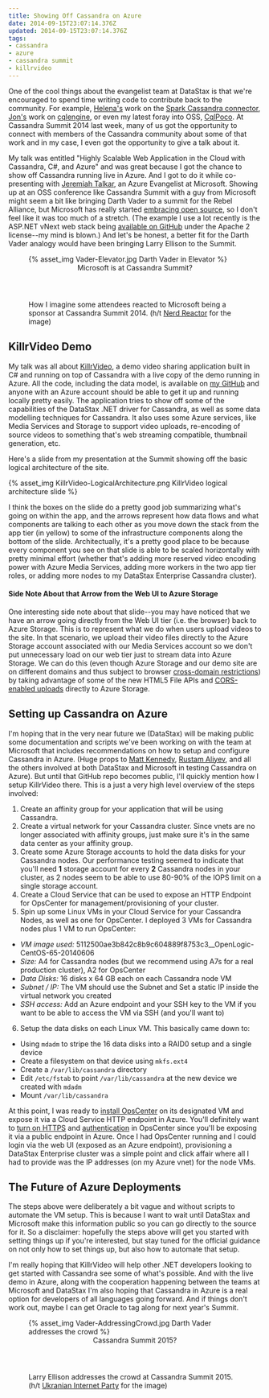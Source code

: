 ```yaml
---
title: Showing Off Cassandra on Azure
date: 2014-09-15T23:07:14.376Z
updated: 2014-09-15T23:07:14.376Z
tags:
- cassandra
- azure
- cassandra summit
- killrvideo
---
```

One of the cool things about the evangelist team at DataStax is that we're encouraged to spend time writing code to
contribute back to the community.  For example, [Helena's](http://helenaedelson.com/) work on the [Spark Cassandra
connector](https://github.com/datastax/spark-cassandra-connector), [Jon's](http://rustyrazorblade.com/) work on
[cqlengine](https://github.com/cqlengine/cqlengine), or even my latest foray into OSS,
[CqlPoco](https://github.com/LukeTillman/cqlpoco).  At Cassandra Summit 2014 last week, many of us got the opportunity
to connect with members of the Cassandra community about some of that work and in my case, I even got the opportunity to
give a talk about it.

My talk was entitled "Highly Scalable Web Application in the Cloud with Cassandra, C#, and Azure" and was great because
I got the chance to show off Cassandra running live in Azure.  And I got to do it while co-presenting with [Jeremiah
Talkar](https://twitter.com/JST2Cents), an Azure Evangelist at Microsoft.  Showing up at an OSS conference like
Cassandra Summit with a guy from Microsoft might seem a bit like bringing Darth Vader to a summit for the Rebel
Alliance, but Microsoft has really started [embracing open source](http://msopentech.com/), so I don't feel like it was
too much of a stretch.  (The example I use a lot recently is the ASP.NET vNext web stack being [available on
GitHub](https://github.com/aspnet) under the Apache 2 license--my mind is blown.)  And let's be honest, a better fit for
the Darth Vader analogy would have been bringing Larry Ellison to the Summit.

<figure>
  {% asset_img Vader-Elevator.jpg Darth Vader in Elevator %}
  <figcaption>
    <header>Microsoft is at Cassandra Summit?</header>
    How I imagine some attendees reacted to Microsoft being a sponsor at Cassandra Summit 2014.  (h/t 
    <a href="http://nerdreactor.com/2010/11/15/darth-vader-approves-the-samsung-galaxy-s/">Nerd Reactor</a>
    for the image)
  </figcaption>
</figure>

## KillrVideo Demo
My talk was all about [KillrVideo](http://www.killrvideo.com), a demo video sharing application built in C# and running
on top of Cassandra with a live copy of the demo running in Azure.  All the code, including the data model, is available
on [my GitHub](https://github.com/luketillman/killrvideo-csharp) and anyone with an Azure account should be able to get
it up and running locally pretty easily.  The application  tries to show off some of the capabilities of the DataStax
.NET driver for Cassandra, as well as some data modelling techniques for Cassandra.  It also uses some Azure services,
like Media Services and Storage to support video uploads, re-encoding of source videos to something that's web streaming
compatible, thumbnail generation, etc.

Here's a slide from my presentation at the Summit showing off the basic logical architecture of the site.

{% asset_img KillrVideo-LogicalArchitecture.png KillrVideo logical architecture slide %}

I think the boxes on the slide do a pretty good job summarizing what's going on within the app, and the arrows represent
how data flows and what components are talking to each other as you move down the stack from the app tier (in yellow) to
some of the infrastructure components along the bottom of the slide.  Architectually, it's a pretty good place to be
because every component you see on that slide is able to be scaled horizontally with pretty minimal effort (whether
that's adding more reserved video encoding power with Azure Media Services, adding more workers in the two app tier
roles, or adding more nodes to my DataStax Enterprise Cassandra cluster).

#### Side Note About that Arrow from the Web UI to Azure Storage

One interesting side note about that slide--you may have noticed that we have an arrow going directly from the Web UI
tier (i.e. the browser) back to Azure Storage.  This is to represent what we do when users upload videos to the site.
In that scenario, we upload their video files directly to the Azure Storage account associated with our Media Services
account so we don't put unnecessary load on our web tier just to stream data into Azure Storage.  We can do this (even
though Azure Storage and our demo site are on different domains and thus subject to browser [cross-domain
restrictions](http://en.wikipedia.org/wiki/Same-origin_policy)) by taking advantage of some of the new HTML5 File APIs
and [CORS-enabled
uploads](http://www.mono-software.com/blog/post/Mono/237/Building-Windows-Azure-Media-Services-async-CORS-enabled-upload/)
directly to Azure Storage.

## Setting up Cassandra on Azure

I'm hoping that in the very near future we (DataStax) will be making public some documentation and scripts we've been
working on with the team at Microsoft that includes recommendations on how to setup and configure Cassandra in Azure.
(Huge props to [Matt Kennedy](https://twitter.com/thetweetofmatt), [Rustam Aliyev](https://twitter.com/rstml), and all
the others involved at both DataStax and Microsoft in testing Cassandra on Azure).  But until that GitHub repo becomes
public, I'll quickly mention how I setup KillrVideo there.  This is a just a very high level overview of the steps
involved:

1.  Create an affinity group for your application that will be using Cassandra.
2.  Create a virtual network for your Cassandra cluster.  Since vnets are no longer associated with affinity groups,
    just make sure it's in the same data center as your affinity group.
3.  Create some Azure Storage accounts to hold the data disks for your Cassandra nodes.  Our performance testing seemed
    to indicate that you'll need **1** storage account for every **2** Cassandra nodes in your cluster, as 2 nodes seem
    to be able to use 80-90% of the IOPS limit on a single storage account.
4.  Create a Cloud Service that can be used to expose an HTTP Endpoint for OpsCenter for management/provisioning of your
    cluster.
5.  Spin up some Linux VMs in your Cloud Service for your Cassandra Nodes, as well as one for OpsCenter.  I deployed 3
    VMs for Cassandra nodes plus 1 VM to run OpsCenter:
  *  _VM image used:_ 5112500ae3b842c8b9c604889f8753c3\_\_OpenLogic-CentOS-65-20140606
  *  _Size:_ A4 for Cassandra nodes (but we recommend using A7s for a real production cluster), A2 for OpsCenter
  *  _Data Disks:_  16 disks x 64 GB each on each Cassandra node VM
  *  _Subnet / IP:_ The VM should use the Subnet and Set a static IP inside the virtual network you created
  *  _SSH access:_ Add an Azure endpoint and your SSH key to the VM if you want to be able to access the VM via SSH (and
     you'll want to)
6.  Setup the data disks on each Linux VM.  This basically came down to:
  *  Using `mdadm` to stripe the 16 data disks into a RAID0 setup and a single device
  *  Create a filesystem on that device using `mkfs.ext4`
  *  Create a `/var/lib/cassandra` directory
  *  Edit `/etc/fstab` to point `/var/lib/cassandra` at the new device we created with `mdadm`
  *  Mount `/var/lib/cassandra`

At this point, I was ready to [install OpsCenter](http://www.datastax.com/documentation/opscenter/5.0/opsc/about_c.html)
on its designated VM and expose it via a Cloud Service HTTP endpoint in Azure.  You'll definitely want to [turn on
HTTPS](http://www.datastax.com/documentation/opscenter/5.0/opsc/configure/opscConfiguringEnablingHttps_t.html) and
[authentication](http://www.datastax.com/documentation/opscenter/5.0/opsc/configure/opscConfigureUserAccess_c.html) in
OpsCenter since you'll be exposing it via a public endpoint in Azure.  Once I had OpsCenter running and I could login
via the web UI (exposed as an Azure endpoint), provisioning a DataStax Enterprise cluster was a simple point and click
affair where all I had to provide was the IP addresses (on my Azure vnet) for the node VMs.

## The Future of Azure Deployments
The steps above were deliberately a bit vague and without scripts to automate the VM setup.  This is because I want to
wait until DataStax and Microsoft make this information public so you can go directly to the source for it.  So a
disclaimer:  hopefully the steps above will get you started with setting things up if you're interested, but stay tuned
for the official guidance on not only how to set things up, but also how to automate that setup.

I'm really hoping that KillrVideo will help other .NET developers looking to get started with Cassandra see some of
what's possible.  And with the live demo in Azure, along with the cooperation happening between the teams at Microsoft
and DataStax I'm also hoping that Cassandra in Azure is a real option for developers of all languages going forward.
And if things don't work out, maybe I can get Oracle to tag along for next year's Summit.

<figure>
  {% asset_img Vader-AddressingCrowd.jpg Darth Vader addresses the crowd %}
  <figcaption>
    <header>Cassandra Summit 2015?</header>
    Larry Ellison addresses the crowd at Cassandra Summit 2015.  (h/t 
    <a href="https://www.facebook.com/Darth.Vader.IPU">Ukranian Internet Party</a> for the image)
  </figcaption>
</figure>
